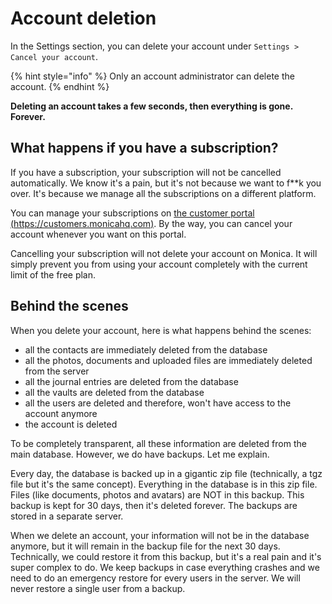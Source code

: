 # Account deletion

In the Settings section, you can delete your account under `Settings > Cancel your account`.

{% hint style="info" %}
Only an account administrator can delete the account.
{% endhint %}

**Deleting an account takes a few seconds, then everything is gone. Forever.**

## What happens if you have a subscription?

If you have a subscription, your subscription will not be cancelled automatically. We know it's a pain, but it's not because we want to f\*\*k you over. It's because we manage all the subscriptions on a different platform.

You can manage your subscriptions on [the customer portal (https://customers.monicahq.com)](https://customers.monicahq.com). By the way, you can cancel your account whenever you want on this portal.

Cancelling your subscription will not delete your account on Monica. It will simply prevent you from using your account completely with the current limit of the free plan.

## Behind the scenes

When you delete your account, here is what happens behind the scenes:

* all the contacts are immediately deleted from the database
* all the photos, documents and uploaded files are immediately deleted from the server
* all the journal entries are deleted from the database
* all the vaults are deleted from the database
* all the users are deleted and therefore, won't have access to the account anymore
* the account is deleted

To be completely transparent, all these information are deleted from the main database. However, we do have backups. Let me explain.

Every day, the database is backed up in a gigantic zip file (technically, a tgz file but it's the same concept). Everything in the database is in this zip file. Files (like documents, photos and avatars) are NOT in this backup. This backup is kept for 30 days, then it's deleted forever. The backups are stored in a separate server.

When we delete an account, your information will not be in the database anymore, but it will remain in the backup file for the next 30 days. Technically, we could restore it from this backup, but it's a real pain and it's super complex to do. We keep backups in case everything crashes and we need to do an emergency restore for every users in the server. We will never restore a single user from a backup.



